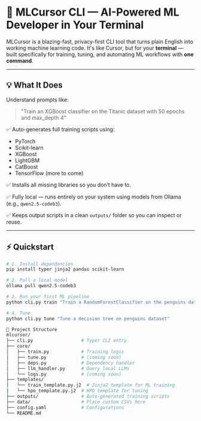 # 🧠 MLCursor CLI — AI-Powered ML Developer in Your Terminal

MLCursor is a blazing-fast, privacy-first CLI tool that turns plain English into working machine learning code. It's like Cursor, but for your **terminal** — built specifically for training, tuning, and automating ML workflows with **one command**.

---

## 💡 What It Does

Understand prompts like:

> "Train an XGBoost classifier on the Titanic dataset with 50 epochs and max_depth 4"

✅ Auto-generates full training scripts using:

- PyTorch  
- Scikit-learn  
- XGBoost  
- LightGBM  
- CatBoost  
- TensorFlow (more to come)

✅ Installs all missing libraries so you don’t have to.

✅ Fully local — runs entirely on your system using models from Ollama (e.g., `qwen2.5-codeb3`).

✅ Keeps output scripts in a clean `outputs/` folder so you can inspect or reuse.

---

## ⚡ Quickstart

```bash
# 1. Install dependencies
pip install typer jinja2 pandas scikit-learn

# 2. Pull a local model
ollama pull qwen2.5-codeb3

# 3. Run your first ML pipeline
python cli.py train "Train a RandomForestClassifier on the penguins dataset for 20 epochs"

# 4. Tune 
python cli.py tune "Tune a decision tree on penguins dataset"

📁 Project Structure
mlcursor/
├── cli.py                  # Typer CLI entry
├── core/
│   ├── train.py            # Training logic
│   ├── tune.py             # (coming soon)
│   ├── deps.py             # Dependency handler
│   ├── llm_handler.py      # Query local LLMs
│   └── logs.py             # (coming soon)
├── templates/
│   └── train_template.py.j2  # Jinja2 template for ML training
|   └── hpo_template.py.j2  # HPO template for tuning
├── outputs/                # Auto-generated training scripts
├── data/                   # Place custom CSVs here
├── config.yaml             # Configurations
└── README.md

